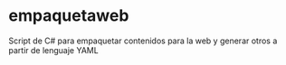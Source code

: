 # empaquetaweb
Script de C# para empaquetar contenidos para la web y generar otros a partir de lenguaje YAML
